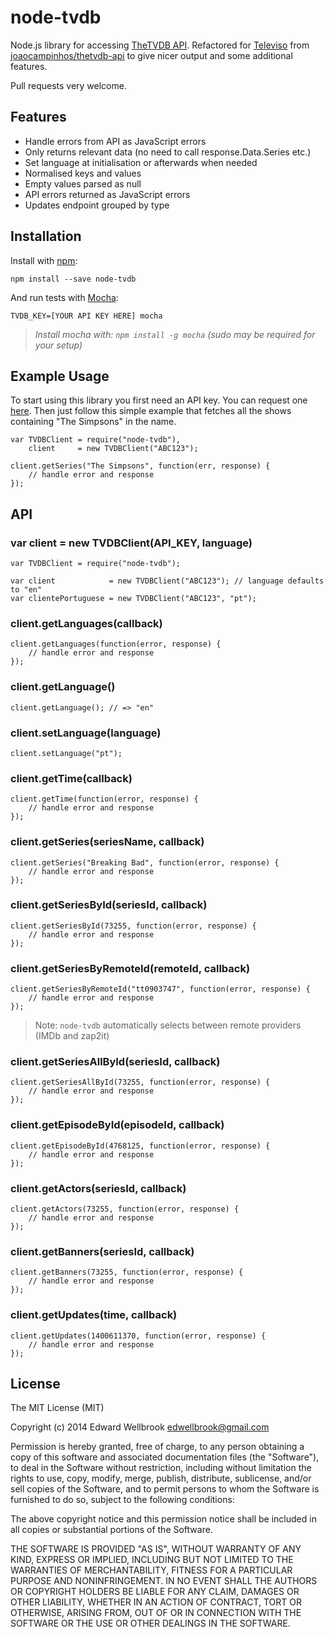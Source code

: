 # node-tvdb

Node.js library for accessing [TheTVDB API](http://www.thetvdb.com/wiki/index.php/Programmers_API). Refactored for [Televiso](https://televi.so/) from [joaocampinhos/thetvdb-api](https://github.com/joaocampinhos/thetvdb-api) to give nicer output and some additional features.

Pull requests very welcome.

## Features

- Handle errors from API as JavaScript errors
- Only returns relevant data (no need to call response.Data.Series etc.)
- Set language at initialisation or afterwards when needed
- Normalised keys and values
- Empty values parsed as null
- API errors returned as JavaScript errors
- Updates endpoint grouped by type

## Installation

Install with [npm](http://npmjs.org/):

```
npm install --save node-tvdb
```

And run tests with [Mocha](http://visionmedia.github.io/mocha/):

```
TVDB_KEY=[YOUR API KEY HERE] mocha
```
> _Install mocha with: `npm install -g mocha` (sudo may be required for your setup)_

## Example Usage

To start using this library you first need an API key. You can request one [here](http://thetvdb.com/?tab=apiregister).
Then just follow this simple example that fetches all the shows containing "The Simpsons" in the name.

```
var TVDBClient = require("node-tvdb"),
    client     = new TVDBClient("ABC123");

client.getSeries("The Simpsons", function(err, response) {
    // handle error and response
});
```

## API

### var client = new TVDBClient(API_KEY, language)
```
var TVDBClient = require("node-tvdb");

var client            = new TVDBClient("ABC123"); // language defaults to "en"
var clientePortuguese = new TVDBClient("ABC123", "pt");
```

### client.getLanguages(callback)
```
client.getLanguages(function(error, response) {
    // handle error and response
});
```

### client.getLanguage()
```
client.getLanguage(); // => "en"
```

### client.setLanguage(language)
```
client.setLanguage("pt");
```

### client.getTime(callback)
```
client.getTime(function(error, response) {
    // handle error and response
});
```

### client.getSeries(seriesName, callback)
```
client.getSeries("Breaking Bad", function(error, response) {
    // handle error and response
});
```

### client.getSeriesById(seriesId, callback)
```
client.getSeriesById(73255, function(error, response) {
    // handle error and response
});
```

### client.getSeriesByRemoteId(remoteId, callback)
```
client.getSeriesByRemoteId("tt0903747", function(error, response) {
    // handle error and response
});
```
> Note: `node-tvdb` automatically selects between remote providers (IMDb and zap2it)

### client.getSeriesAllById(seriesId, callback)
```
client.getSeriesAllById(73255, function(error, response) {
    // handle error and response
});
```

### client.getEpisodeById(episodeId, callback)
```
client.getEpisodeById(4768125, function(error, response) {
    // handle error and response
});
```

### client.getActors(seriesId, callback)
```
client.getActors(73255, function(error, response) {
    // handle error and response
});
```

### client.getBanners(seriesId, callback)
```
client.getBanners(73255, function(error, response) {
    // handle error and response
});
```

### client.getUpdates(time, callback)
```
client.getUpdates(1400611370, function(error, response) {
    // handle error and response
});
```

## License

The MIT License (MIT)

Copyright (c) 2014 Edward Wellbrook <edwellbrook@gmail.com>

Permission is hereby granted, free of charge, to any person obtaining a copy
of this software and associated documentation files (the "Software"), to deal
in the Software without restriction, including without limitation the rights
to use, copy, modify, merge, publish, distribute, sublicense, and/or sell
copies of the Software, and to permit persons to whom the Software is
furnished to do so, subject to the following conditions:

The above copyright notice and this permission notice shall be included in
all copies or substantial portions of the Software.

THE SOFTWARE IS PROVIDED "AS IS", WITHOUT WARRANTY OF ANY KIND, EXPRESS OR
IMPLIED, INCLUDING BUT NOT LIMITED TO THE WARRANTIES OF MERCHANTABILITY,
FITNESS FOR A PARTICULAR PURPOSE AND NONINFRINGEMENT. IN NO EVENT SHALL THE
AUTHORS OR COPYRIGHT HOLDERS BE LIABLE FOR ANY CLAIM, DAMAGES OR OTHER
LIABILITY, WHETHER IN AN ACTION OF CONTRACT, TORT OR OTHERWISE, ARISING FROM,
OUT OF OR IN CONNECTION WITH THE SOFTWARE OR THE USE OR OTHER DEALINGS IN
THE SOFTWARE.
